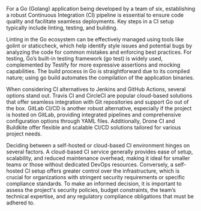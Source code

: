 For a Go (Golang) application being developed by a team of six, establishing a robust Continuous Integration (CI) pipeline is essential to ensure code quality and facilitate seamless deployments. Key steps in a CI setup typically include linting, testing, and building.

Linting in the Go ecosystem can be effectively managed using tools like golint or staticcheck, which help identify style issues and potential bugs by analyzing the code for common mistakes and enforcing best practices. For testing, Go’s built-in testing framework (go test) is widely used, complemented by Testify for more expressive assertions and mocking capabilities. The build process in Go is straightforward due to its compiled nature; using go build automates the compilation of the application binaries.

When considering CI alternatives to Jenkins and GitHub Actions, several options stand out. Travis CI and CircleCI are popular cloud-based solutions that offer seamless integration with Git repositories and support Go out of the box. GitLab CI/CD is another robust alternative, especially if the project is hosted on GitLab, providing integrated pipelines and comprehensive configuration options through YAML files. Additionally, Drone CI and Buildkite offer flexible and scalable CI/CD solutions tailored for various project needs.

Deciding between a self-hosted or cloud-based CI environment hinges on several factors. A cloud-based CI service generally provides ease of setup, scalability, and reduced maintenance overhead, making it ideal for smaller teams or those without dedicated DevOps resources. Conversely, a self-hosted CI setup offers greater control over the infrastructure, which is crucial for organizations with stringent security requirements or specific compliance standards. To make an informed decision, it is important to assess the project's security policies, budget constraints, the team’s technical expertise, and any regulatory compliance obligations that must be adhered to.

